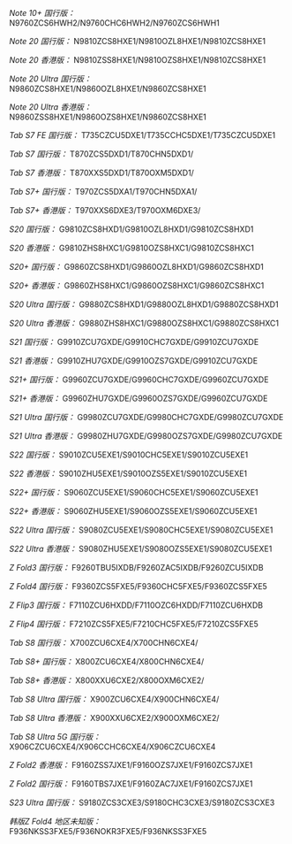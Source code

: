 *Note 10+ 国行版：*
N9760ZCS6HWH2/N9760CHC6HWH2/N9760ZCS6HWH1

*Note 20 国行版：*
N9810ZCS8HXE1/N9810OZL8HXE1/N9810ZCS8HXE1

*Note 20 香港版：*
N9810ZSS8HXE1/N9810OZS8HXE1/N9810ZCS8HXE1

*Note 20 Ultra 国行版：*
N9860ZCS8HXE1/N9860OZL8HXE1/N9860ZCS8HXE1

*Note 20 Ultra 香港版：*
N9860ZSS8HXE1/N9860OZS8HXE1/N9860ZCS8HXE1

*Tab S7 FE 国行版：*
T735CZCU5DXE1/T735CCHC5DXE1/T735CZCU5DXE1

*Tab S7 国行版：*
T870ZCS5DXD1/T870CHN5DXD1/

*Tab S7 香港版：*
T870XXS5DXD1/T870OXM5DXD1/

*Tab S7+ 国行版：*
T970ZCS5DXA1/T970CHN5DXA1/

*Tab S7+ 香港版：*
T970XXS6DXE3/T970OXM6DXE3/

*S20 国行版：*
G9810ZCS8HXD1/G9810OZL8HXD1/G9810ZCS8HXD1

*S20 香港版：*
G9810ZHS8HXC1/G9810OZS8HXC1/G9810ZCS8HXC1

*S20+ 国行版：*
G9860ZCS8HXD1/G9860OZL8HXD1/G9860ZCS8HXD1

*S20+ 香港版：*
G9860ZHS8HXC1/G9860OZS8HXC1/G9860ZCS8HXC1

*S20 Ultra 国行版：*
G9880ZCS8HXD1/G9880OZL8HXD1/G9880ZCS8HXD1

*S20 Ultra 香港版：*
G9880ZHS8HXC1/G9880OZS8HXC1/G9880ZCS8HXC1

*S21 国行版：*
G9910ZCU7GXDE/G9910CHC7GXDE/G9910ZCU7GXDE

*S21 香港版：*
G9910ZHU7GXDE/G9910OZS7GXDE/G9910ZCU7GXDE

*S21+ 国行版：*
G9960ZCU7GXDE/G9960CHC7GXDE/G9960ZCU7GXDE

*S21+ 香港版：*
G9960ZHU7GXDE/G9960OZS7GXDE/G9960ZCU7GXDE

*S21 Ultra 国行版：*
G9980ZCU7GXDE/G9980CHC7GXDE/G9980ZCU7GXDE

*S21 Ultra 香港版：*
G9980ZHU7GXDE/G9980OZS7GXDE/G9980ZCU7GXDE

*S22 国行版：*
S9010ZCU5EXE1/S9010CHC5EXE1/S9010ZCU5EXE1

*S22 香港版：*
S9010ZHU5EXE1/S9010OZS5EXE1/S9010ZCU5EXE1

*S22+ 国行版：*
S9060ZCU5EXE1/S9060CHC5EXE1/S9060ZCU5EXE1

*S22+ 香港版：*
S9060ZHU5EXE1/S9060OZS5EXE1/S9060ZCU5EXE1

*S22 Ultra 国行版：*
S9080ZCU5EXE1/S9080CHC5EXE1/S9080ZCU5EXE1

*S22 Ultra 香港版：*
S9080ZHU5EXE1/S9080OZS5EXE1/S9080ZCU5EXE1

*Z Fold3 国行版：*
F9260TBU5IXDB/F9260ZAC5IXDB/F9260ZCU5IXDB

*Z Fold4 国行版：*
F9360ZCS5FXE5/F9360CHC5FXE5/F9360ZCS5FXE5

*Z Flip3 国行版：*
F7110ZCU6HXDD/F7110OZC6HXDD/F7110ZCU6HXDB

*Z Flip4 国行版：*
F7210ZCS5FXE5/F7210CHC5FXE5/F7210ZCS5FXE5

*Tab S8 国行版：*
X700ZCU6CXE4/X700CHN6CXE4/

*Tab S8+ 国行版：*
X800ZCU6CXE4/X800CHN6CXE4/

*Tab S8+ 香港版：*
X800XXU6CXE2/X800OXM6CXE2/

*Tab S8 Ultra 国行版：*
X900ZCU6CXE4/X900CHN6CXE4/

*Tab S8 Ultra 香港版：*
X900XXU6CXE2/X900OXM6CXE2/

*Tab S8 Ultra 5G 国行版：*
X906CZCU6CXE4/X906CCHC6CXE4/X906CZCU6CXE4

*Z Fold2 香港版：*
F9160ZSS7JXE1/F9160OZS7JXE1/F9160ZCS7JXE1

*Z Fold2 国行版：*
F9160TBS7JXE1/F9160ZAC7JXE1/F9160ZCS7JXE1

*S23 Ultra 国行版：*
S9180ZCS3CXE3/S9180CHC3CXE3/S9180ZCS3CXE3

*韩版Z Fold4 地区未知版：*
F936NKSS3FXE5/F936NOKR3FXE5/F936NKSS3FXE5

